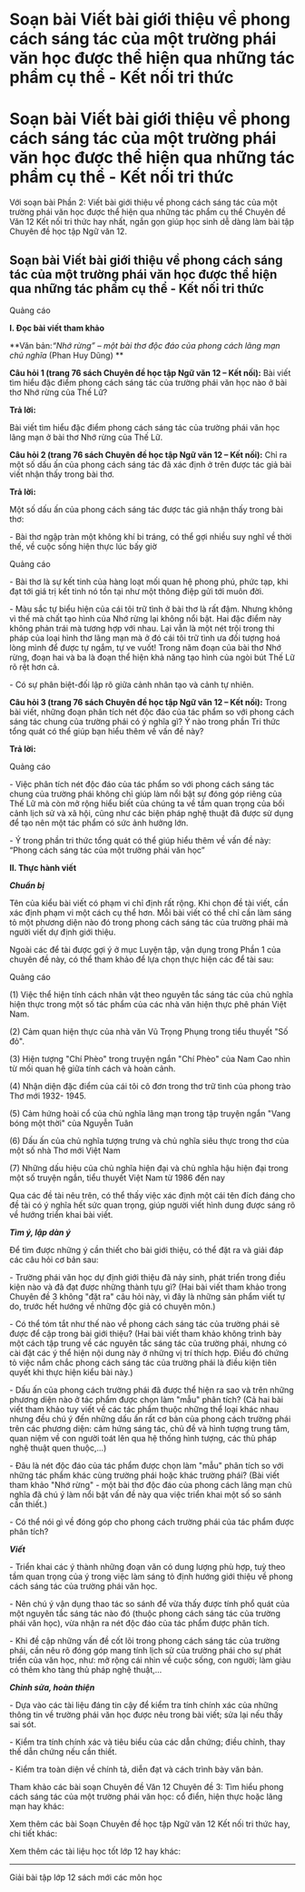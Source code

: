 # Soạn bài Viết bài giới thiệu về phong cách sáng tác của một trường phái văn học được thể hiện qua những tác phẩm cụ thể - Kết nối tri thức

# Soạn bài Viết bài giới thiệu về phong cách sáng tác của một trường phái văn học được thể hiện qua những tác phẩm cụ thể - Kết nối tri thức

Với soạn bài Phần 2: Viết bài giới thiệu về phong cách sáng tác của một trường phái văn học được thể hiện qua những tác phẩm cụ thể Chuyên đề Văn 12 Kết nối tri thức hay nhất, ngắn gọn giúp học sinh dễ dàng làm bài tập Chuyên đề học tập Ngữ văn 12.

## Soạn bài Viết bài giới thiệu về phong cách sáng tác của một trường phái văn học được thể hiện qua những tác phẩm cụ thể - Kết nối tri thức

Quảng cáo

**I. Đọc bài viết tham khảo**

**Văn bản:_“Nhớ rừng” – một bài thơ độc đáo của phong cách lãng mạn chủ nghĩa_ (Phan Huy Dũng) **

**Câu hỏi 1 (trang 76 sách Chuyên đề học tập Ngữ văn 12 – Kết nối):** Bài viết tìm hiểu đặc điểm phong cách sáng tác của trường phái văn học nào ở bài thơ Nhớ rừng của Thế Lữ?

**Trả lời:**

Bài viết tìm hiểu đặc điểm phong cách sáng tác của trường phái văn học lãng mạn ở bài thơ Nhớ rừng của Thế Lữ.

**Câu hỏi 2 (trang 76 sách Chuyên đề học tập Ngữ văn 12 – Kết nối):** Chỉ ra một số dấu ấn của phong cách sáng tác đã xác định ở trên được tác giả bài viết nhận thấy trong bài thơ.

**Trả lời:**

Một số dấu ấn của phong cách sáng tác được tác giả nhận thấy trong bài thơ:

\- Bài thơ ngập tràn một không khí bi tráng, có thể gợi nhiều suy nghĩ về thời thế, về cuộc sống hiện thực lúc bấy giờ

Quảng cáo

\- Bài thơ là sự kết tinh của hàng loạt mối quan hệ phong phú, phức tạp, khi đạt tới giá trị kết tinh nó tồn tại như một thông điệp gửi tới muôn đời.

\- Màu sắc tự biểu hiện của cái tôi trữ tình ở bài thơ là rất đậm. Nhưng không vì thế mà chất tạo hình của Nhớ rừng lại không nổi bật. Hai đặc điểm này không phản trái mà tương hợp với nhau. Lại vẫn là một nét trội trong thi pháp của loại hình thơ lãng mạn mà ở đó cái tôi trữ tình ưa đối tượng hoá lòng mình để được tự ngắm, tự ve vuốt! Trong năm đoạn của bài thơ Nhớ rừng, đoạn hai và ba là đoạn thể hiện khả năng tạo hình của ngòi bút Thế Lữ rõ rệt hơn cả. 

\- Có sự phân biệt-đối lập rõ giữa cảnh nhân tạo và cảnh tự nhiên.

**Câu hỏi 3 (trang 76 sách Chuyên đề học tập Ngữ văn 12 – Kết nối):** Trong bài viết, những đoạn phân tích nét độc đáo của tác phẩm so với phong cách sáng tác chung của trường phái có ý nghĩa gì? Ý nào trong phần Tri thức tổng quát có thể giúp bạn hiểu thêm về vấn đề này?

**Trả lời:**

Quảng cáo

\- Việc phân tích nét độc đáo của tác phẩm so với phong cách sáng tác chung của trường phái không chỉ giúp làm nổi bật sự đóng góp riêng của Thế Lữ mà còn mở rộng hiểu biết của chúng ta về tầm quan trọng của bối cảnh lịch sử và xã hội, cũng như các biện pháp nghệ thuật đã được sử dụng để tạo nên một tác phẩm có sức ảnh hưởng lớn.

\- Ý trong phần tri thức tổng quát có thể giúp hiểu thêm về vấn đề này: “Phong cách sáng tác của một trường phái văn học”

**II. Thực hành viết**

**_Chuẩn bị_**

Tên của kiểu bài viết có phạm vi chỉ định rất rộng. Khi chọn đề tài viết, cần xác định phạm vi một cách cụ thể hơn. Mỗi bài viết có thể chỉ cần làm sáng tỏ một phương diện nào đó trong phong cách sáng tác của trường phái mà người viết dự định giới thiệu.

Ngoài các để tài được gợi ý ở mục Luyện tập, vận dụng trong Phần 1 của chuyên đề này, có thể tham khảo để lựa chọn thực hiện các để tài sau:

Quảng cáo

(1) Việc thể hiện tính cách nhân vật theo nguyên tắc sáng tác của chủ nghĩa hiện thực trong một số tác phẩm của các nhà văn hiện thực phê phán Việt Nam.

(2) Cảm quan hiện thực của nhà văn Vũ Trọng Phụng trong tiểu thuyết "Số đỏ".

(3) Hiện tượng "Chí Phèo" trong truyện ngắn "Chí Phèo" của Nam Cao nhìn từ mối quan hệ giữa tính cách và hoàn cảnh.

(4) Nhận diện đặc điểm của cái tôi cô đơn trong thơ trữ tình của phong trào Thơ mới 1932- 1945.

(5) Cảm hứng hoài cổ của chủ nghĩa lãng mạn trong tập truyện ngắn "Vang bóng một thời" của Nguyễn Tuân

(6) Dấu ấn của chủ nghĩa tượng trưng và chủ nghĩa siêu thực trong thơ của một số nhà Thơ mới Việt Nam

(7) Những dấu hiệu của chủ nghĩa hiện đại và chủ nghĩa hậu hiện đại trong một số truyện ngắn, tiểu thuyết Việt Nam từ 1986 đến nay

Qua các đề tài nêu trên, có thể thấy việc xác định một cái tên đích đáng cho đề tài có ý nghĩa hết sức quan trọng, giúp người viết hình dung được sáng rõ về hướng triển khai bài viết.

**_Tìm ý, lập dàn ý_**

Để tìm được những ý cần thiết cho bài giới thiệu, có thể đặt ra và giải đáp các câu hỏi cơ bản sau:

\- Trường phái văn học dự định giới thiệu đã nảy sinh, phát triển trong điều kiện nào và đã đạt được những thành tựu gì? (Hai bài viết tham khảo trong Chuyên đề 3 không "đặt ra" câu hỏi này, vì đây là những sản phẩm viết tự do, trước hết hướng về những độc giả có chuyên môn.)

\- Có thể tóm tắt như thế nào về phong cách sáng tác của trường phái sẽ được để cập trong bài giới thiệu? (Hai bài viết tham khảo không trình bày một cách tập trung về các nguyên tắc sáng tác của trường phái, nhưng có cài đặt các ý thể hiện nội dung này ở những vị trí thích hợp. Điều đó chứng tỏ việc nắm chắc phong cách sáng tác của trường phái là điều kiện tiên quyết khi thực hiện kiểu bài này.)

\- Dấu ấn của phong cách trường phái đã được thể hiện ra sao và trên những phương diện nào ở tác phẩm được chọn làm "mẫu" phân tích? (Cả hai bài viết tham khảo tuy viết về các tác phẩm thuộc những thể loại khác nhau nhưng đều chú ý đến những dấu ấn rất cơ bản của phong cách trường phái trên các phương diện: cảm hứng sáng tác, chủ đề và hình tượng trung tâm, quan niệm về con người toát lên qua hệ thống hình tượng, các thủ pháp nghệ thuật quen thuộc,...)

\- Đâu là nét độc đáo của tác phẩm được chọn làm "mẫu" phân tích so với những tác phẩm khác cùng trường phái hoặc khác trường phái? (Bài viết tham khảo "Nhớ rừng" - một bài thơ độc đáo của phong cách lãng mạn chủ nghĩa đã chú ý làm nổi bật vấn đề này qua việc triển khai một số so sánh cần thiết.)

\- Có thể nói gì về đóng góp cho phong cách trường phái của tác phẩm được phân tích?

**_Viết_**

\- Triển khai các ý thành những đoạn văn có dung lượng phù hợp, tuỳ theo tầm quan trọng của ý trong việc làm sáng tỏ định hướng giới thiệu về phong cách sáng tác của trường phái văn học.

\- Nên chú ý vận dụng thao tác so sánh để vừa thấy được tính phổ quát của một nguyên tắc sáng tác nào đó (thuộc phong cách sáng tác của trường phái văn học), vừa nhận ra nét độc đáo của tác phẩm được phân tích.

\- Khi đề cập những vấn đề cốt lõi trong phong cách sáng tác của trường phái, cần nêu rõ đóng góp mang tính lịch sử của trường phái cho sự phát triển của văn học, như: mở rộng cái nhìn về cuộc sống, con người; làm giàu có thêm kho tàng thủ pháp nghệ thuật,...

**_Chỉnh sửa, hoàn thiện_**

\- Dựa vào các tài liệu đáng tin cậy để kiểm tra tính chính xác của những thông tin về trường phái văn học được nêu trong bài viết; sửa lại nếu thấy sai sót.

\- Kiểm tra tính chính xác và tiêu biểu của các dẫn chứng; điều chỉnh, thay thế dẫn chứng nếu cần thiết.

\- Kiểm tra toàn diện về chính tả, diễn đạt và cách trình bày văn bản.

Tham khảo các bài soạn Chuyên đề Văn 12 Chuyên đề 3: Tìm hiểu phong cách sáng tác của một trường phái văn học: cổ điển, hiện thực hoặc lãng mạn hay khác:

Xem thêm các bài Soạn Chuyên đề học tập Ngữ văn 12 Kết nối tri thức hay, chi tiết khác:

Xem thêm các tài liệu học tốt lớp 12 hay khác:

* * *

Giải bài tập lớp 12 sách mới các môn học
